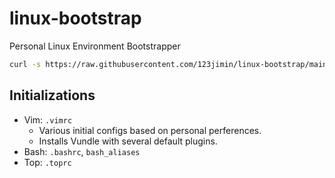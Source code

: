 # linux-bootstrap

Personal Linux Environment Bootstrapper

```bash
curl -s https://raw.githubusercontent.com/123jimin/linux-bootstrap/main/main.sh | bash
```

## Initializations

* Vim: `.vimrc`
  * Various initial configs based on personal perferences.
  * Installs Vundle with several default plugins.
* Bash: `.bashrc`, `bash_aliases`
* Top: `.toprc`

